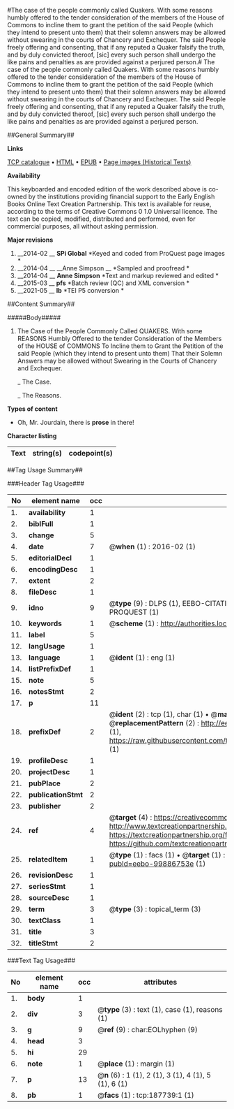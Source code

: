 #The case of the people commonly called Quakers. With some reasons humbly offered to the tender consideration of the members of the House of Commons to incline them to grant the petition of the said People (which they intend to present unto them) that their solemn answers may be allowed without swearing in the courts of Chancery and Exchequer. The said People freely offering and consenting, that if any reputed a Quaker falsify the truth, and by duly convicted theroof, [sic] every such person shall undergo the like pains and penalties as are provided against a perjured person.#
The case of the people commonly called Quakers. With some reasons humbly offered to the tender consideration of the members of the House of Commons to incline them to grant the petition of the said People (which they intend to present unto them) that their solemn answers may be allowed without swearing in the courts of Chancery and Exchequer. The said People freely offering and consenting, that if any reputed a Quaker falsify the truth, and by duly convicted theroof, [sic] every such person shall undergo the like pains and penalties as are provided against a perjured person.

##General Summary##

**Links**

[TCP catalogue](http://www.ota.ox.ac.uk/tcp/)  • 
[HTML](http://tei.it.ox.ac.uk/tcp/Texts-HTML/free/B18/B18697.html)  • 
[EPUB](http://tei.it.ox.ac.uk/tcp/Texts-EPUB/free/B18/B18697.epub) • 
[Page images (Historical Texts)](https://historicaltexts.jisc.ac.uk/eebo-99886753e)

**Availability**

This keyboarded and encoded edition of the work described above is co-owned by the
    institutions providing financial support to the Early English Books Online Text Creation
    Partnership. This text is available for reuse, according to the terms of  Creative Commons 0 1.0 Universal
    licence. The text can be copied, modified, distributed and performed, even for commercial
    purposes, all without asking permission.

**Major revisions**

1. __2014-02 __ __SPi Global__ *Keyed and coded from ProQuest page images *
1. __2014-04 __ __Anne Simpson __ *Sampled and proofread *
1. __2014-04 __ __Anne Simpson__ *Text and markup reviewed and edited *
1. __2015-03 __ __pfs__ *Batch review (QC) and XML conversion *
1. __2021-05 __ __lb__ *TEI P5 conversion *

##Content Summary##

#####Body#####

1. The Case of the People Commonly Called QUAKERS. With some REASONS Humbly Offered to the tender Consideration of the Members of the HOUSE of COMMONS To Incline them to Grant the Petition of the said People (which they intend to present unto them) That their Solemn Answers may be allowed without Swearing in the Courts of Chancery and Exchequer.

    _ The Case.

    _ The Reasons.

**Types of content**

  * Oh, Mr. Jourdain, there is **prose** in there!

**Character listing**


|Text|string(s)|codepoint(s)|
|---|---|---|

##Tag Usage Summary##

###Header Tag Usage###

|No|element name|occ|attributes|
|---|---|---|---|
|1.|__availability__|1||
|2.|__biblFull__|1||
|3.|__change__|5||
|4.|__date__|7| @__when__ (1) : 2016-02 (1)|
|5.|__editorialDecl__|1||
|6.|__encodingDesc__|1||
|7.|__extent__|2||
|8.|__fileDesc__|1||
|9.|__idno__|9| @__type__ (9) : DLPS (1), EEBO-CITATION (1), VID (1), EEBO-PROQUEST (1), STC (4), PROQUEST (1)|
|10.|__keywords__|1| @__scheme__ (1) : http://authorities.loc.gov/ (1)|
|11.|__label__|5||
|12.|__langUsage__|1||
|13.|__language__|1| @__ident__ (1) : eng (1)|
|14.|__listPrefixDef__|1||
|15.|__note__|5||
|16.|__notesStmt__|2||
|17.|__p__|11||
|18.|__prefixDef__|2| @__ident__ (2) : tcp (1), char (1)  •  @__matchPattern__ (2) : ([0-9\-]+):([0-9IVX]+) (1), (.+) (1)  •  @__replacementPattern__ (2) : http://eebo.chadwyck.com/downloadtiff?vid=$1&page=$2 (1), https://raw.githubusercontent.com/textcreationpartnership/Texts/master/tcpchars.xml#$1 (1)|
|19.|__profileDesc__|1||
|20.|__projectDesc__|1||
|21.|__pubPlace__|2||
|22.|__publicationStmt__|2||
|23.|__publisher__|2||
|24.|__ref__|4| @__target__ (4) : https://creativecommons.org/publicdomain/zero/1.0/ (1), http://www.textcreationpartnership.org/docs/. (1), https://textcreationpartnership.org/faq/#faq05 (1), https://github.com/textcreationpartnership (1)|
|25.|__relatedItem__|1| @__type__ (1) : facs (1)  •  @__target__ (1) : https://data.historicaltexts.jisc.ac.uk/view?pubId=eebo-99886753e (1)|
|26.|__revisionDesc__|1||
|27.|__seriesStmt__|1||
|28.|__sourceDesc__|1||
|29.|__term__|3| @__type__ (3) : topical_term (3)|
|30.|__textClass__|1||
|31.|__title__|3||
|32.|__titleStmt__|2||


###Text Tag Usage###

|No|element name|occ|attributes|
|---|---|---|---|
|1.|__body__|1||
|2.|__div__|3| @__type__ (3) : text (1), case (1), reasons (1)|
|3.|__g__|9| @__ref__ (9) : char:EOLhyphen (9)|
|4.|__head__|3||
|5.|__hi__|29||
|6.|__note__|1| @__place__ (1) : margin (1)|
|7.|__p__|13| @__n__ (6) : 1 (1), 2 (1), 3 (1), 4 (1), 5 (1), 6 (1)|
|8.|__pb__|1| @__facs__ (1) : tcp:187739:1 (1)|
